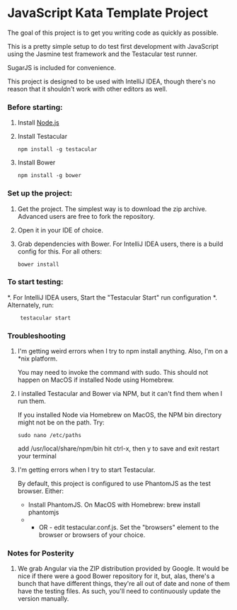 JavaScript Kata Template Project
================================

The goal of this project is to get you writing code as quickly as possible.

This is a pretty simple setup to do test first development with JavaScript using the Jasmine test framework and
the Testacular test runner.

SugarJS is included for convenience.

This project is designed to be used with IntelliJ IDEA, though there's no reason that it shouldn't work with other
editors as well.

### Before starting:
 1. Install [Node.js](http://nodejs.org/)
 1. Install Testacular

        npm install -g testacular

 1. Install Bower

        npm install -g bower

### Set up the project:
 1. Get the project.  The simplest way is to download the zip archive.  Advanced users are free to fork the
    repository.
 1. Open it in your IDE of choice.
 1. Grab dependencies with Bower.  For IntelliJ IDEA users, there is a build config for this.  For all others:

        bower install

### To start testing:
 *. For IntelliJ IDEA users, Start the "Testacular Start" run configuration
 *. Alternately, run:

        testacular start

### Troubleshooting

 1. I'm getting weird errors when I try to npm install anything.  Also, I'm on a *nix platform.

    You may need to invoke the command with sudo.  This should not happen on MacOS if installed Node using Homebrew.

 1. I installed Testacular and Bower via NPM, but it can't find them when I run them.

    If you installed Node via Homebrew on MacOS, the NPM bin directory might not be on the path.  Try:

        sudo nano /etc/paths

    add /usr/local/share/npm/bin
    hit ctrl-x, then y to save and exit
    restart your terminal

 1. I'm getting errors when I try to start Testacular.

    By default, this project is configured to use PhantomJS as the test browser.  Either:
    * Install PhantomJS.  On MacOS with Homebrew:
          brew install phantomjs
    * - OR - edit testacular.conf.js.  Set the "browsers" element to the browser or browsers of your choice.

### Notes for Posterity

1. We grab Angular via the ZIP distribution provided by Google.  It would be nice if there were a good Bower
   repository for it, but, alas, there's a bunch that have different things, they're all out of date and
   none of them have the testing files.  As such, you'll need to continuously update the version manually.